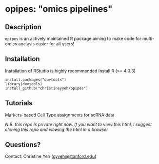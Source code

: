 # opipes: "omics pipelines"

## Description
`opipes` is an actively maintained R package aiming to make code for multi-omics analysis easier for all users! 

## Installation

Installation of RStudio is highly recommended
Install R (>= 4.0.3) 

```
install.packages("devtools")
library(devtools)
install_github("christineyyeh/opipes")
```

## Tutorials 
[Markers-based Cell Type assignments for scRNA data](https://github.com/christineyyeh/opipes/blob/gh-pages/vignettes/cell_type_assignments.html)

_N.B. this repo is private right now. If you want to view this html, I suggest cloning this repo and viewing the html in a browser_

## Questions? 
Contact: Christine Yeh (cyyeh@stanford.edu)

